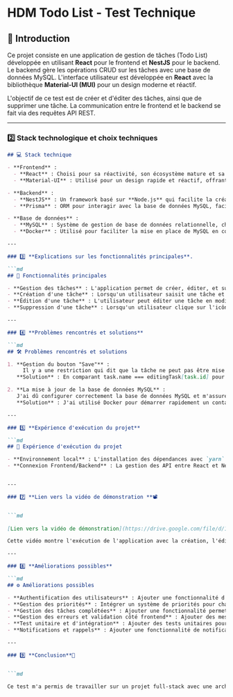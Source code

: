 
# HDM Todo List - Test Technique

## 📌 Introduction
Ce projet consiste en une application de gestion de tâches (Todo List) développée en utilisant **React** pour le frontend et **NestJS** pour le backend. Le backend gère les opérations CRUD sur les tâches avec une base de données MySQL. L'interface utilisateur est développée en **React** avec la bibliothèque **Material-UI (MUI)** pour un design moderne et réactif.

L'objectif de ce test est de créer et d'éditer des tâches, ainsi que de supprimer une tâche. La communication entre le frontend et le backend se fait via des requêtes API REST.

---

### 2️⃣ **Stack technologique et choix techniques**

```md
## 💻 Stack technique

- **Frontend** : 
  - **React** : Choisi pour sa réactivité, son écosystème mature et sa capacité à créer des interfaces utilisateur dynamiques.
  - **Material-UI** : Utilisé pour un design rapide et réactif, offrant des composants modernes et personnalisables.

- **Backend** : 
  - **NestJS** : Un framework basé sur **Node.js** qui facilite la création d'applications backend en suivant une architecture modulaire et scalable. Utilisation de la syntaxe TypeScript pour la sécurité de type.
  - **Prisma** : ORM pour interagir avec la base de données MySQL, facilitant la gestion des migrations et des requêtes.

- **Base de données** : 
  - **MySQL** : Système de gestion de base de données relationnelle, choisi pour sa fiabilité et sa large utilisation dans les applications professionnelles.
  - **Docker** : Utilisé pour faciliter la mise en place de MySQL en conteneur, permettant une configuration rapide et un environnement reproductible.

---

### 3️⃣ **Explications sur les fonctionnalités principales**.

```md
## 🚀 Fonctionnalités principales

- **Gestion des tâches** : L'application permet de créer, éditer, et supprimer des tâches.
- **Création d'une tâche** : Lorsqu'un utilisateur saisit une tâche et clique sur "Ajouter", une requête POST est envoyée au backend pour enregistrer la nouvelle tâche dans la base de données.
- **Édition d'une tâche** : L'utilisateur peut éditer une tâche en modifiant son nom. Si le nom de la tâche est modifié, une requête PATCH est envoyée pour mettre à jour la tâche dans la base de données.
- **Suppression d'une tâche** : Lorsqu'un utilisateur clique sur l'icône de suppression, une requête DELETE est envoyée pour supprimer la tâche du backend et rafraîchir la liste des tâches.

---

### 4️⃣ **Problèmes rencontrés et solutions**

```md
## 🛠️ Problèmes rencontrés et solutions

1. **Gestion du bouton "Save"** :  
     Il y a une restriction qui dit que la tâche ne peut pas être mise à jour si le nom de la tâche n'a pas changé. Cela signifie qu'on doit contrôler l'état du bouton pour qu'il ne soit pas activé lorsque le texte de la tâche reste le même.
   **Solution** : En comparant task.name === editingTask[task.id] pour désactiver le bouton. C'est une bonne approche pour éviter des requêtes inutiles

2. **La mise à jour de la base de données MySQL** :  
   J'ai dû configurer correctement la base de données MySQL et m'assurer que toutes les migrations Prisma étaient exécutées correctement.  
   **Solution** : J'ai utilisé Docker pour démarrer rapidement un container MySQL et configuré la connexion via les variables d'environnement dans `.env`.

---

### 5️⃣ **Expérience d'exécution du projet**

```md
## 📝 Expérience d'exécution du projet

- **Environnement local** : L'installation des dépendances avec `yarn` a été simple, et la mise en place de Docker pour MySQL a été très pratique pour éviter d'installer directement MySQL sur la machine locale.
- **Connexion Frontend/Backend** : La gestion des API entre React et NestJS s'est bien déroulée grâce à l'utilisation de hooks personnalisés dans React et aux contrôleurs API dans NestJS.


---

### 7️⃣ **Lien vers la vidéo de démonstration **📽️


```md
 
[Lien vers la vidéo de démonstration](https://drive.google.com/file/d/1dmQN_YTJapzadumir9CkhVOUyiiQhieh/view?usp=sharing) 

Cette vidéo montre l'exécution de l'application avec la création, l'édition et la suppression des tâches.

---

### 8️⃣ **Améliorations possibles**

```md
## ⚙️ Améliorations possibles

- **Authentification des utilisateurs** : Ajouter une fonctionnalité d'authentification pour que chaque utilisateur ait ses propres tâches.
- **Gestion des priorités** : Intégrer un système de priorités pour chaque tâche, permettant à l'utilisateur de définir si la tâche est de **haute**, **moyenne**, ou **basse** priorité. Cela pourrait améliorer l'organisation et aider les utilisateurs à se concentrer sur les tâches les plus urgente.
- **Gestion des tâches complétées** : Ajouter une fonctionnalité permettant aux utilisateurs de marquer une tâche comme "complétée". Cela permettrait d'avoir une vue d'ensemble des tâches effectuées et des tâches restantes.
- **Gestion des erreurs et validation côté frontend** : Ajouter des messages d'erreur personnalisés pour informer l'utilisateur en cas d'échec lors de l'ajout, de l'édition ou de la suppression d'une tâche.
- **Test unitaire et d'intégration** : Ajouter des tests unitaires pour les fonctions de backend et de frontend pour garantir la stabilité de l'application.
- **Notifications et rappels** : Ajouter une fonctionnalité de notifications ou de rappels pour les tâches à venir, ce qui permettrait aux utilisateurs de ne pas oublier des tâches importantes.

---

### 9️⃣ **Conclusion**🎉


```md 

Ce test m'a permis de travailler sur un projet full-stack avec une architecture moderne, en utilisant des technologies populaires comme React, NestJS et MySQL. J'ai apprécié le processus de développement et de résolution de problèmes, et j'ai appris beaucoup sur la gestion des tâches, la communication entre frontend et backend, ainsi que sur l'utilisation de Prisma pour la gestion de base de données.
